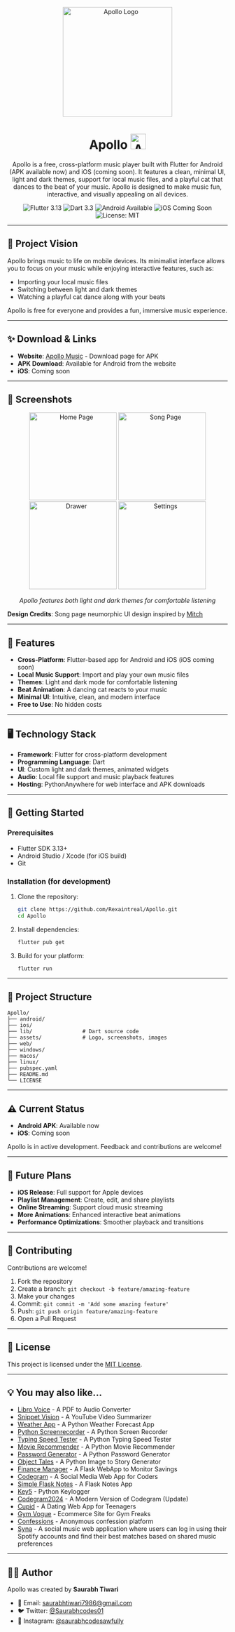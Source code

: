 <p align="center">
  <img src="assets/apollo.png" alt="Apollo Logo" width="250">
</p>
<h1 align="center">Apollo <img src="assets/cat.png" alt="Apollo Cat" width="35"></h1>
<p align="center">

<p align="center">
Apollo is a free, cross-platform music player built with Flutter for Android (APK available now) and iOS (coming soon). It features a clean, minimal UI, light and dark themes, support for local music files, and a playful cat that dances to the beat of your music. Apollo is designed to make music fun, interactive, and visually appealing on all devices.
</p>

<p align="center">
  <img src="https://img.shields.io/badge/Flutter-3.13-blue.svg" alt="Flutter 3.13">
  <img src="https://img.shields.io/badge/Dart-3.3-blue.svg" alt="Dart 3.3">
  <img src="https://img.shields.io/badge/Android-Yes-green.svg" alt="Android Available">
  <img src="https://img.shields.io/badge/iOS-Coming%20Soon-orange.svg" alt="iOS Coming Soon">
  <img src="https://img.shields.io/badge/License-MIT-green.svg" alt="License: MIT">
</p>

---

## 🎵 Project Vision

Apollo brings music to life on mobile devices. Its minimalist interface allows you to focus on your music while enjoying interactive features, such as:  

- Importing your local music files  
- Switching between light and dark themes  
- Watching a playful cat dance along with your beats  

Apollo is free for everyone and provides a fun, immersive music experience.

---

## ✨ Download & Links

- **Website**: [Apollo Music](https://apollomusic.pythonanywhere.com/) - Download page for APK  
- **APK Download**: Available for Android from the website  
- **iOS**: Coming soon  

---

## 📸 Screenshots

<p align="center">
  <img src="assets/screenshots/home_page_dark.png" alt="Home Page" width="200">
  <img src="assets/screenshots/song_page_dark.png" alt="Song Page" width="200">
  <img src="assets/screenshots/drawer_page_dark.png" alt="Drawer" width="200">
  <img src="assets/screenshots/settings_page_dark.png" alt="Settings" width="200">
</p>

<p align="center"><em>Apollo features both light and dark themes for comfortable listening</em></p>

**Design Credits**: Song page neumorphic UI design inspired by [Mitch](https://x.com/createdbykoko)

---

## 🌟 Features

- **Cross-Platform**: Flutter-based app for Android and iOS (iOS coming soon)  
- **Local Music Support**: Import and play your own music files  
- **Themes**: Light and dark mode for comfortable listening  
- **Beat Animation**: A dancing cat reacts to your music  
- **Minimal UI**: Intuitive, clean, and modern interface  
- **Free to Use**: No hidden costs  

---

## 🖥️ Technology Stack

- **Framework**: Flutter for cross-platform development  
- **Programming Language**: Dart  
- **UI**: Custom light and dark themes, animated widgets  
- **Audio**: Local file support and music playback features  
- **Hosting**: PythonAnywhere for web interface and APK downloads  

---

## 🚀 Getting Started

### Prerequisites
- Flutter SDK 3.13+  
- Android Studio / Xcode (for iOS build)  
- Git  

### Installation (for development)
1. Clone the repository:
   ```bash
   git clone https://github.com/Rexaintreal/Apollo.git
   cd Apollo
   ```

2. Install dependencies:
   ```bash
   flutter pub get
   ```

4. Build for your platform:
   ```bash
   flutter run
   ```

---

## 📂 Project Structure

```
Apollo/
├── android/
├── ios/
├── lib/                # Dart source code
├── assets/             # Logo, screenshots, images
├── web/
├── windows/
├── macos/
├── linux/
├── pubspec.yaml
├── README.md
└── LICENSE
```

---

## ⚠️ Current Status

- **Android APK**: Available now  
- **iOS**: Coming soon  

Apollo is in active development. Feedback and contributions are welcome!

---

## 🔮 Future Plans

- **iOS Release**: Full support for Apple devices  
- **Playlist Management**: Create, edit, and share playlists  
- **Online Streaming**: Support cloud music streaming  
- **More Animations**: Enhanced interactive beat animations  
- **Performance Optimizations**: Smoother playback and transitions  

---

## 🤝 Contributing

Contributions are welcome!  

1. Fork the repository  
2. Create a branch: `git checkout -b feature/amazing-feature`  
3. Make your changes  
4. Commit: `git commit -m 'Add some amazing feature'`  
5. Push: `git push origin feature/amazing-feature`  
6. Open a Pull Request  

---

## 📜 License

This project is licensed under the [MIT License](LICENSE).  

---

## 💡 You may also like...

- [Libro Voice](https://github.com/Rexaintreal/Libro-Voice) - A PDF to Audio Converter
- [Snippet Vision](https://github.com/Rexaintreal/Snippet-Vision) - A YouTube Video Summarizer
- [Weather App](https://github.com/Rexaintreal/WeatherApp) - A Python Weather Forecast App
- [Python Screenrecorder](https://github.com/Rexaintreal/PythonScreenrecorder) - A Python Screen Recorder
- [Typing Speed Tester](https://github.com/Rexaintreal/TypingSpeedTester) - A Python Typing Speed Tester
- [Movie Recommender](https://github.com/Rexaintreal/Movie-Recommender) - A Python Movie Recommender
- [Password Generator](https://github.com/Rexaintreal/Password-Generator) - A Python Password Generator
- [Object Tales](https://github.com/Rexaintreal/Object-Tales) - A Python Image to Story Generator
- [Finance Manager](https://github.com/Rexaintreal/Finance-Manager) - A Flask WebApp to Monitor Savings
- [Codegram](https://github.com/Rexaintreal/Codegram) - A Social Media Web App for Coders
- [Simple Flask Notes](https://github.com/Rexaintreal/Simple-Flask-Notes) - A Flask Notes App
- [Key5](https://github.com/Rexaintreal/key5) - Python Keylogger
- [Codegram2024](https://github.com/Rexaintreal/Codegram2024) - A Modern Version of Codegram (Update)
- [Cupid](https://github.com/Rexaintreal/cupid) - A Dating Web App for Teenagers
- [Gym Vogue](https://github.com/Rexaintreal/GymVogue/) - Ecommerce Site for Gym Freaks
- [Confessions](https://github.com/Rexaintreal/Confessions) - Anonymous confession platform
- [Syna](https://github.com/Rexaintreal/syna) - A social music web application where users can log in using their Spotify accounts and find their best matches based on shared music preferences

---

## 👨‍💻 Author

Apollo was created by **Saurabh Tiwari**  

- 📧 Email: [saurabhtiwari7986@gmail.com](mailto:saurabhtiwari7986@gmail.com)  
- 🐦 Twitter: [@Saurabhcodes01](https://x.com/Saurabhcodes01)
- 📱 Instagram: [@saurabhcodesawfully](https://instagram.com/saurabhcodesawfully)
